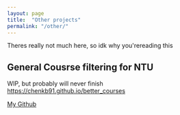 ```yaml
---
layout: page
title:  "Other projects"
permalink: "/other/"
---
```


Theres really not much here, so idk why you'rereading this

## General Cousrse filtering for NTU
WIP, but probably will never finish
https://chenkb91.github.io/better_courses

[My Github](https://github.com/ChenKB91)
